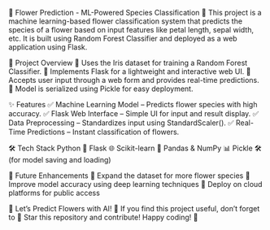 🌸 Flower Prediction - ML-Powered Species Classification 🌿
This project is a machine learning-based flower classification system that predicts the species of a flower based on input features like petal length, sepal width, etc. It is built using Random Forest Classifier and deployed as a web application using Flask.

🚀 Project Overview
🔹 Uses the Iris dataset for training a Random Forest Classifier.
🔹 Implements Flask for a lightweight and interactive web UI.
🔹 Accepts user input through a web form and provides real-time predictions.
🔹 Model is serialized using Pickle for easy deployment.

✨ Features
✅ Machine Learning Model – Predicts flower species with high accuracy.
✅ Flask Web Interface – Simple UI for input and result display.
✅ Data Preprocessing – Standardizes input using StandardScaler().
✅ Real-Time Predictions – Instant classification of flowers.

🛠️ Tech Stack
Python 🐍
Flask 🌐
Scikit-learn 🤖
Pandas & NumPy 📊
Pickle 🛠️ (for model saving and loading)

📌 Future Enhancements
🚀 Expand the dataset for more flower species
🚀 Improve model accuracy using deep learning techniques
🚀 Deploy on cloud platforms for public access

🌿 Let’s Predict Flowers with AI! 🌸
If you find this project useful, don’t forget to 🌟 Star this repository and contribute! Happy coding! 🚀
